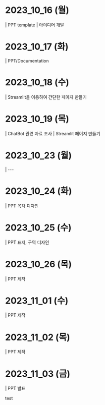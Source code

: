 # 2023_10_16 (월)

| PPT template
| 아이디어 개발

# 2023_10_17 (화)

| PPT/Documentation

# 2023_10_18 (수)

| Streamlit을 이용하여 간단한 페이지 만들기

# 2023_10_19 (목)

| ChatBot 관련 자료 조사 
| Streamlit 페이지 만들기

# 2023_10_23 (월)

| ---

# 2023_10_24 (화)

| PPT 목차 디자인

# 2023_10_25 (수)

| PPT 표지, 구역 디자인

# 2023_10_26 (목)

| PPT 제작

# 2023_11_01 (수)

| PPT 제작

# 2023_11_02 (목)

| PPT 제작

# 2023_11_03 (금)

| PPT 발표

test